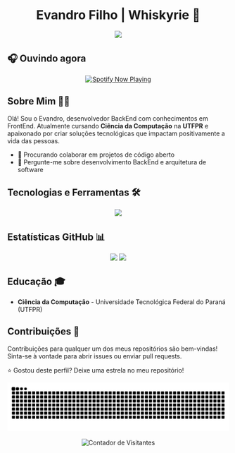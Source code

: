 <h1 align="center">Evandro Filho | Whiskyrie 🚀</h1>
<div align="center">
  <a href="https://github.com/DenverCoder1/readme-typing-svg">
    <img src="https://readme-typing-svg.herokuapp.com?font=Fira+Code&size=25&duration=3000&pause=1000&color=FF5555&center=true&vCenter=true&width=435&lines=Desenvolvedor+BackEnd;" />
  </a>
</div>

## 🎧 Ouvindo agora
<div align="center">
  <a href="https://open.spotify.com/user/31uil4kzeud46i4qcy4bpii7cdca">
    <img src="https://novatorem-spotify-playing.vercel.app/api/spotify" alt="Spotify Now Playing" />
  </a>
</div>

## Sobre Mim 👨‍💻
Olá! Sou o Evandro, desenvolvedor BackEnd com conhecimentos em FrontEnd. Atualmente cursando **Ciência da Computação** na **UTFPR** e apaixonado por criar soluções tecnológicas que impactam positivamente a vida das pessoas.
* 🚀 Procurando colaborar em projetos de código aberto
* 💬 Pergunte-me sobre desenvolvimento BackEnd e arquitetura de software

## Tecnologias e Ferramentas 🛠️
<p align="center">
  <img src="https://skillicons.dev/icons?i=js,ts,nodejs,cs,nestjs,postgres,vscode,git" />
</p>

## Estatísticas GitHub 📊
<div align="center">
  <img height="180em" src="https://github-readme-stats.vercel.app/api?username=Whiskyrie&show_icons=true&theme=midnight-purple&border_radius=20&include_all_commits=true&count_private=true&hide_border=true" />
  <img height="180em" src="https://github-readme-stats.vercel.app/api/top-langs?username=Whiskyrie&layout=compact&langs_count=8&theme=midnight-purple&border_radius=20&hide_border=true" />
</div>

## Educação 🎓
* **Ciência da Computação** - Universidade Tecnológica Federal do Paraná (UTFPR)

## Contribuições 🤝
Contribuições para qualquer um dos meus repositórios são bem-vindas! Sinta-se à vontade para abrir issues ou enviar pull requests.

⭐ Gostou deste perfil? Deixe uma estrela no meu repositório!

<div align="center">
  <picture>
    <source media="(prefers-color-scheme: dark)" srcset="https://github.com/Whiskyrie/Whiskyrie/blob/output/github-contribution-grid-snake-dark.svg" />
    <source media="(prefers-color-scheme: light)" srcset="https://github.com/Whiskyrie/Whiskyrie/blob/output/github-contribution-grid-snake.svg" />
    <img alt="GitHub Snake Animation" src="https://github.com/Whiskyrie/Whiskyrie/blob/output/github-contribution-grid-snake.svg" />
  </picture>
</div>

<p align="center">
  <img src="https://profile-counter.glitch.me/{Whiskyrie}/count.svg" alt="Contador de Visitantes" />
</p>
